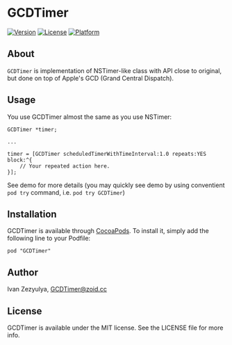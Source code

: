 # GCDTimer

[![Version](https://img.shields.io/cocoapods/v/GCDTimer.svg?style=flat)](http://cocoadocs.org/docsets/GCDTimer)
[![License](https://img.shields.io/cocoapods/l/GCDTimer.svg?style=flat)](http://cocoadocs.org/docsets/GCDTimer)
[![Platform](https://img.shields.io/cocoapods/p/GCDTimer.svg?style=flat)](http://cocoadocs.org/docsets/GCDTimer)

## About

`GCDTimer` is implementation of NSTimer-like class with API close to original, but done on top of Apple's GCD (Grand Central Dispatch).

## Usage

You use GCDTimer almost the same as you use NSTimer:

    GCDTimer *timer;

	...

	timer = [GCDTimer scheduledTimerWithTimeInterval:1.0 repeats:YES block:^{
		// Your repeated action here.
    }];

See demo for more details (you may quickly see demo by using conventient `pod try` command, i.e. `pod try GCDTimer`)

## Installation

GCDTimer is available through [CocoaPods](http://cocoapods.org). To install
it, simply add the following line to your Podfile:

    pod "GCDTimer"

## Author

Ivan Zezyulya, GCDTimer@zoid.cc

## License

GCDTimer is available under the MIT license. See the LICENSE file for more info.

